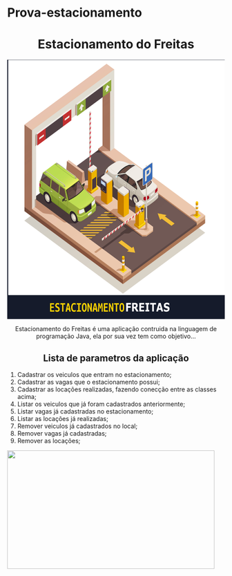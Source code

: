 # Prova-estacionamento



<h1 align='center' justify= 'center'>Estacionamento do Freitas</h1>


<img  align='center' justify= 'center'  width="600" height="600" src="src\assets\estacionamento-logo.jpg" alt="logo aplicação"/>

<p align='center'> Estacionamento do Freitas é uma aplicação contruida na linguagem de programação Java, ela por sua vez tem como objetivo...</p>

<h2  align='center' justify= 'center'>Lista de parametros da aplicação</h2>

<ol>
    <li> Cadastrar os veiculos que entram no estacionamento;</li>
    <li>Cadastrar as vagas que o estacionamento possui;</li>
    <li>Cadastrar as locações realizadas, fazendo conecção entre as classes acima;</li>
    <li>Listar os veiculos que já foram cadastrados anteriormente;</li>
    <li>Listar vagas já cadastradas no estacionamento;</li>
    <li>Listar as locações já realizadas;</li>
    <li>Remover veiculos já cadastrados no local;</li>
    <li>Remover vagas já cadastradas;</li>
    <li>Remover as locações;</li>
</ol>


<img align='center' justify= 'center' src="https://giphy.com/embed/l0He9nwYaiP7M7zEs" width="480" height="274" frameBorder="0" class="giphy-embed" allowFullScreen></img>